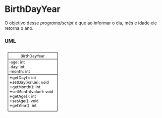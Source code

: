 # BirthDayYear

O objetivo desse *programa/script* é que ao informar o dia, mês e idade ele retorna o ano.

### UML
<img src="./uml/uml.png">
